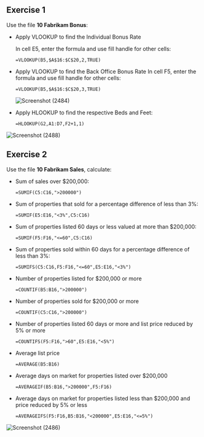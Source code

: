 ## Exercise 1
Use the file **10 Fabrikam Bonus**:
- Apply VLOOKUP to find the Individual Bonus Rate

  In cell E5, enter the formula and use fill handle for other cells:

   ``` =VLOOKUP(B5,$A$16:$C$20,2,TRUE) ```
  
- Apply VLOOKUP to find the Back Office Bonus Rate
   In cell F5, enter the formula and use fill handle for other cells:

  ``` =VLOOKUP(B5,$A$16:$C$20,3,TRUE) ```

  ![Screenshot (2484)](https://github.com/mk-duong/learning-materials/assets/151535478/5e7c9cb5-996e-4d05-be2e-68b4efb9c4c4)
  
- Apply HLOOKUP to find the respective Beds and Feet:

  ``` =HLOOKUP(G2,A1:D7,F2+1,1) ```

![Screenshot (2488)](https://github.com/mk-duong/learning-materials/assets/151535478/3227b0f2-1d3d-4539-ba46-c7fc74072559)

## Exercise 2
Use the file **10 Fabrikam Sales**, calculate:
- Sum of sales over $200,000:

  ``` =SUMIF(C5:C16,">200000") ```
  
- Sum of properties that sold for a percentage difference of less than 3%:

  ``` =SUMIF(E5:E16,"<3%",C5:C16) ```
  
- Sum of properties listed 60 days or less valued at more than $200,000:

  ``` =SUMIF(F5:F16,"<=60",C5:C16) ```

- Sum of properties sold within 60 days for a percentage difference of less than 3%:

  ``` =SUMIFS(C5:C16,F5:F16,"<=60",E5:E16,"<3%") ```

- Number of properties listed for $200,000 or more

  ``` =COUNTIF(B5:B16,">200000") ```
  
- Number of properties sold for $200,000 or more

  ``` =COUNTIF(C5:C16,">200000") ```
  
- Number of properties listed 60 days or more and list price reduced by 5% or more

  ``` =COUNTIFS(F5:F16,">60",E5:E16,"<5%") ```
  
- Average list price

  ``` =AVERAGE(B5:B16) ```
  
- Average days on market for properties listed over $200,000

  ``` =AVERAGEIF(B5:B16,">200000",F5:F16) ```
  
- Average days on market for properties listed less than $200,000 and price reduced by 5% or less

  ``` =AVERAGEIFS(F5:F16,B5:B16,"<200000",E5:E16,"<=5%") ```

![Screenshot (2486)](https://github.com/mk-duong/learning-materials/assets/151535478/f0fc3e0c-d873-4f0c-bdf1-c7122acc8b20)
